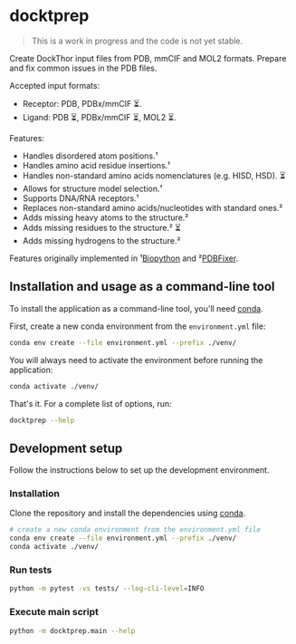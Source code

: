 # docktprep

> This is a work in progress and the code is not yet stable.
  
 Create DockThor input files from PDB, mmCIF and MOL2 formats. Prepare and fix common issues in the PDB files.

 Accepted input formats:
 - Receptor: PDB, PDBx/mmCIF ⏳.
 - Ligand: PDB ⏳, PDBx/mmCIF ⏳, MOL2 ⏳.


Features:
- Handles disordered atom positions.¹
- Handles amino acid residue insertions.¹
- Handles non-standard amino acids nomenclatures (e.g. HISD, HSD). ⏳
- Allows for structure model selection.¹
- Supports DNA/RNA receptors.¹
- Replaces non-standard amino acids/nucleotides with standard ones.²
- Adds missing heavy atoms to the structure.²
- Adds missing residues to the structure.² ⏳
- Adds missing hydrogens to the structure.²

Features originally implemented in ¹[Biopython](https://biopython.org/) and ²[PDBFixer](https://github.com/openmm/pdbfixer).

## Installation and usage as a command-line tool

To install the application as a command-line tool, you'll need [conda](https://docs.anaconda.com/miniconda/install/). 

First, create a new conda environment from the `environment.yml` file:
```bash
conda env create --file environment.yml --prefix ./venv/
```

You will always need to activate the environment before running the application:
```bash
conda activate ./venv/
```

That's it. For a complete list of options, run:
```bash
docktprep --help
```

## Development setup
Follow the instructions below to set up the development environment.

### Installation
Clone the repository and install the dependencies using [conda](https://docs.anaconda.com/miniconda/install/).

```bash
# create a new conda environment from the environment.yml file
conda env create --file environment.yml --prefix ./venv/
conda activate ./venv/

```

### Run tests

```bash
python -m pytest -vs tests/ --log-cli-level=INFO
```

### Execute main script

```bash
python -m docktprep.main --help
```
